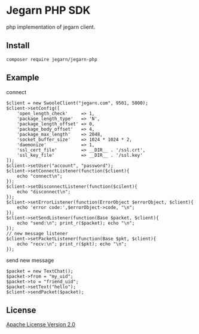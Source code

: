 # Jegarn PHP SDK

php implementation of jegarn client.




## Install

    composer require jegarn/jegarn-php




## Example


connect

    $client = new SwooleClient("jegarn.com", 9501, 5000);
    $client->setConfig([
        'open_length_check'     => 1,
        'package_length_type'   => 'N',
        'package_length_offset' => 0,
        'package_body_offset'   => 4,
        'package_max_length'    => 2048,
        'socket_buffer_size'    => 1024 * 1024 * 2,
        'daemonize'             => 1,
        'ssl_cert_file'         => __DIR__ . '/ssl.crt',
        'ssl_key_file'          => __DIR__ . '/ssl.key'
    ]);
    $client->setUser("account", "password");
    $client->setConnectListener(function($client){
        echo "connect\n";
    });
    $client->setDisconnectListener(function($cilent){
        echo "disconnect\n";
    });
    $client->setErrorListener(function(ErrorObject $errorObject, $client){
        echo 'error code:',$errorObject->code, "\n";
    });
    $client->setSendListener(function(Base $packet, $client){
        echo "send:\n"; print_r($packet); echo "\n";
    });
    // new message listener
    $client->setPacketListener(function(Base $pkt, $client){
        echo "recv:\n"; print_r($pkt); echo "\n";
    });

send new message

    $packet = new TextChat();
    $packet->from = "my_uid";
    $packet->to = "friend_uid";
    $packet->setText("hello");
    $client->sendPacket($packet);




## License

[Apache License Version 2.0](./LICENSE)